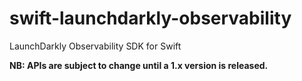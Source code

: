 # swift-launchdarkly-observability
LaunchDarkly Observability SDK for Swift

**NB: APIs are subject to change until a 1.x version is released.**

